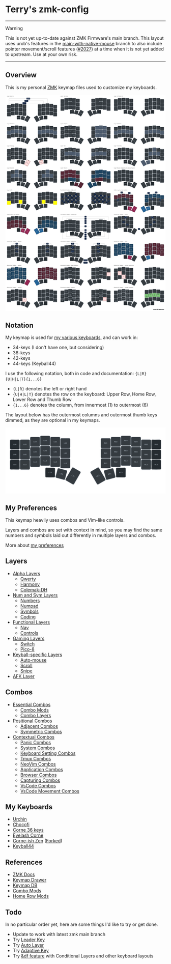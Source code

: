 # Terry's zmk-config

---

> [!WARNING]
> This is not yet up-to-date against ZMK Firmware's main branch.
> This layout uses urob's features in the [main-with-native-mouse](https://github.com/urob/zmk/tree/main-with-native-mouse) branch to also include pointer movement/scroll features ([#2027](https://github.com/zmkfirmware/zmk/pull/2027)) at a time when it is not yet added to upstream. Use at your own risk.

---

## Overview

This is my personal [ZMK](https://zmk.dev) keymap files used to customize my keyboards.

![layout](./images/keymap-drawer-complete.svg)

## Notation

My keymap is used for [my various keyboards](#my-keyboards), and can work in:
- 34-keys (I don't have one, but considering)
- 36-keys
- 42-keys
- 44-keys (Keyball44)

I use the following notation, both in code and documentation: `{L|R}{U|H|L|T}{1...6}`

- `{L|R}` denotes the left or right hand
- `{U|H|L|T}` denotes the row on the keyboard: Upper Row, Home Row, Lower Row and Thumb Row
- `{1...6}` denotes the column, from innermost (1) to outermost (6)

The layout below has the outermost columns and outermost thumb keys dimmed, as they are optional in my keymaps.

![Corne Notation](./images/keymap-drawer-notation.svg)

## My Preferences

This keymap heavily uses combos and Vim-like controls.

Layers and combos are set with context in mind, so you may find the same numbers and symbols laid out differently in multiple layers and combos.

More about [my preferences](./docs/preferences.md)

## Layers

<!-- TODO: Other typing layouts: 
  - [Harmony](https://github.com/bottilabo/harmony-keyboard-layout)
  - [Colemak-DH](https://colemakmods.github.io/mod-dh/)
-->

- [Alpha Layers](./docs/layers.md#alpha-layers)
  - [Qwerty](./docs/layers.md#qwerty-layout)
  - [Harmony](./docs/layers.md#harmony-layout)
  - [Colemak-DH](./docs/layers.md#colemak-dh-layout)
- [Num and Sym Layers](./docs/layers.md#num-layers)
  - [Numbers](./docs/layers.md#numbers)
  - [Numpad](./docs/layers.md#numpad)
  - [Symbols](./docs/layers.md#symbols)
  - [Coding](./docs/layers.md#coding)
- [Functional Layers](./docs/layers.md#functional-layers)
  - [Nav](./docs/layers.md#nav)
  - [Controls](./docs/layers.md#controls)
- [Gaming Layers](./docs/layers.md#gaming-layers)
  - [Switch](./docs/layers.md#switch)
  - [Pico-8](./docs/layers.md#pico-8)
- [Keyball-specific Layers](./docs/layers.md#keyball-specific-layers)
  - [Auto-mouse](./docs/layers.md#auto-mouse)
  - [Scroll](./docs/layers.md#scroll)
  - [Snipe](./docs/layers.md#snipe)
- [AFK Layer](./docs/layers.md#afk-layer)

## Combos

- [Essential Combos](./docs/combos.md#essential-combos)
  - [Combo Mods](./docs/combos.md#combos-mods)
  - [Combo Layers](./docs/combos.md#combo-layers)
- [Positional Combos](./docs/combos.md#positional-combos)
  - [Adjacent Combos](./docs/combos.md#adjacent-combos)
  - [Symmetric Combos](./docs/combos.md#symmetric-combos)
- [Contextual Combos](./docs/combos.md#contextual-combos)
  - [Panic Combos](./docs/combos.md#panic-combos)
  - [System Combos](./docs/combos.md#system-combos)
  - [Keyboard Setting Combos](./docs/combos.md#keyboard-combos)
  - [Tmux Combos](./docs/combos.md#tmux-combos)
  - [NeoVim Combos](./docs/combos.md#neovim-combos)
  - [Application Combos](./docs/combos.md#application-combos)
  - [Browser Combos](./docs/combos.md#browser-combos)
  - [Capturing Combos](./docs/combos.md#capturing-combos)
  - [VsCode Combos](./docs/combos.md#vscode-combos)
  - [VsCode Movement Combos](./docs/combos.md#vscode-movement-combos)

<!-- TODO: Doc: Diagonal Combos -->

<!--
## TODO: Doc: Special Features

- Thumb Shift
- Caps Word
- Repeat Key
- Mouse Keys
- Coding Macros
-->

## My Keyboards

- [Urchin](./config/urchin.md)
- [Chocofi](./config/corne.md)
- [Corne 36 keys](./config/corne.md)
- [Eyelash Corne](./config/eyelash_corne.md)
- [Corne-ish Zen](./config/corneish_zen.md) ([Forked](https://github.com/a741725193/zmk-config-zen-2))
- [Keyball44](./config/keyball44.md)

## References

- [ZMK Docs](https://zmk.dev/docs)
- [Keymap Drawer](https://github.com/caksoylar/keymap-drawer)
- [Keymap DB](https://keymapdb.com/)
- [Combo Mods](https://jasoncarloscox.com/writing/combo-mods/)
- [Home Row Mods](https://precondition.github.io/home-row-mods)

## Todo

In no particular order yet, here are some things I'd like to try or get done.

- Update to work with latest zmk main branch
- Try [Leader Key](https://github.com/urob/zmk-leader-key)
- Try [Auto Layer](https://github.com/urob/zmk-auto-layer)
- Try [Adaptive Key](https://github.com/urob/zmk-adaptive-key)
- Try [&amp;df feature](https://github.com/zmkfirmware/zmk/issues/1299) with Conditional Layers and other keyboard layouts

